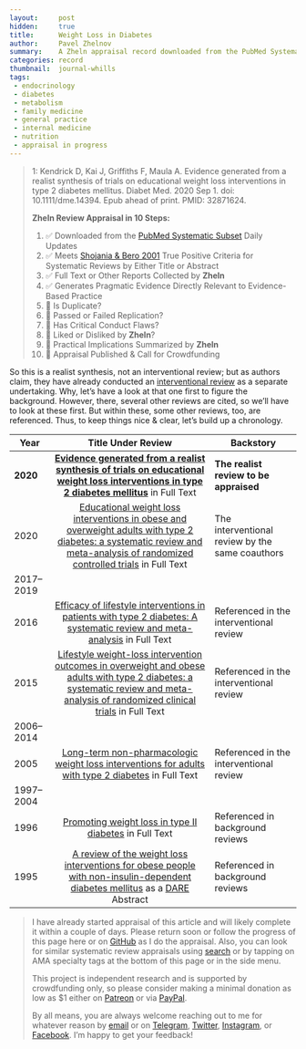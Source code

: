 ```yaml
---
layout:     post
hidden:     true
title:      Weight Loss in Diabetes
author:     Pavel Zhelnov
summary:    A Zheln appraisal record downloaded from the PubMed Systematic Subset daily updates.
categories: record
thumbnail:  journal-whills
tags:
 - endocrinology
 - diabetes
 - metabolism
 - family medicine
 - general practice
 - internal medicine
 - nutrition
 - appraisal in progress
---
```


> 1: Kendrick D, Kai J, Griffiths F, Maula A. Evidence generated from a realist synthesis of trials on educational weight loss interventions in type 2 diabetes mellitus. Diabet Med. 2020 Sep 1. doi: 10.1111/dme.14394. Epub ahead of print. PMID: 32871624.
>
> **Zheln Review Appraisal in 10 Steps:**
>
> 1. ✅ Downloaded from the [PubMed Systematic Subset](https://p1m.org/ssb) Daily Updates
> 2. ✅ Meets [Shojania & Bero 2001](https://www.researchgate.net/publication/11820967_Taking_Advantage_of_the_Explosion_of_Systematic_Reviews_An_Efficient_MEDLINE_Search_Strategy) True Positive Criteria for Systematic Reviews by Either Title or Abstract
> 3. ✅ Full Text or Other Reports Collected by **Zheln**
> 4. ✅ Generates Pragmatic Evidence Directly Relevant to Evidence-Based Practice
> 5. 🔄 Is Duplicate?
> 6. 🔄 Passed or Failed Replication?
> 7. 🔄 Has Critical Conduct Flaws?
> 8. 🔄 Liked or Disliked by **Zheln**?
> 9. 🔄 Practical Implications Summarized by **Zheln**
> 10. 🔄 Appraisal Published & Call for Crowdfunding


So this is a realist synthesis, not an interventional review; but as authors claim, they have already conducted an [interventional review][Maula2020623635] as a separate undertaking. Why, let’s have a look at that one first to figure the background. However, there, several other reviews are cited, so we’ll have to look at these first. But within these, some other reviews, too, are referenced. Thus, to keep things nice & clear, let’s build up a chronology.

| Year | Title Under Review | Backstory |
|------|:------------------:|-----------|
| **2020** | **[Evidence generated from a realist synthesis of trials on educational weight loss interventions in type 2 diabetes mellitus][Kendrick202014394]** in Full Text | **The realist review to be appraised** |
| 2020 | [Educational weight loss interventions in obese and overweight adults with type 2 diabetes: a systematic review and meta-analysis of randomized controlled trials][Maula2020623635] in Full Text | The interventional review by the same coauthors |
| 2017–2019 | <i class="fas fa-angle-double-up"></i> | <i class="fas fa-ellipsis-h"></i> |
| 2016 | [Efficacy of lifestyle interventions in patients with type 2 diabetes: A systematic review and meta-analysis][Huang20163747] in Full Text | Referenced in the interventional review |
| 2015 | [Lifestyle weight-loss intervention outcomes in overweight and obese adults with type 2 diabetes: a systematic review and meta-analysis of randomized clinical trials][Franz201514471463] in Full Text | Referenced in the interventional review |
| 2006–2014 | <i class="fas fa-angle-double-up"></i> | <i class="fas fa-ellipsis-h"></i> |
| 2005 | [Long-term non-pharmacologic weight loss interventions for adults with type 2 diabetes][Norris2005CD004095] in Full Text | Referenced in the interventional review |
| 1997–2004 | <i class="fas fa-angle-double-up"></i> | <i class="fas fa-ellipsis-h"></i> |
| 1996 | [Promoting weight loss in type II diabetes][Brown1996613624] in Full Text | Referenced in background reviews |
| 1995 | [A review of the weight loss interventions for obese people with non-insulin-dependent diabetes mellitus][Ciliska19951015] as a [DARE](http://www.york.ac.uk/inst/crd/em.htm) Abstract | Referenced in background reviews |

> I have already started appraisal of this article and will likely complete it within a couple of days. Please return soon or follow the progress of this page here or on [GitHub](https://github.com/drzhelnov/zheln.github.io/commits/gh-pages/_posts/2020-09-03-000.md) as I do the appraisal. Also, you can look for similar systematic review appraisals using [search](/search/) or by tapping on AMA specialty tags at the bottom of this page or in the side menu.
>
> This project is independent research and is supported by crowdfunding only, so please consider making a minimal donation as low as $1 either on [Patreon](https://patreon.com/zheln) or via [PayPal](https://paypal.me/pjelnov).
>
> By all means, you are always welcome reaching out to me for whatever reason by [email](mailto:pavel@zheln.com) or on [Telegram](https://t.me/drzhelnov), [Twitter](https://twitter.com/drzhelnov), [Instagram](https://instagram.com/igzheln), or [Facebook](https://facebook.com/drzhelnov). I’m happy to get your feedback!

[Kendrick202014394]: https://doi.org/10.1111/dme.14394 "Kendrick D, Kai J, Griffiths F, Maula A. Evidence generated from a realist synthesis of trials on educational weight loss interventions in type 2 diabetes mellitus. Diabet Med. 2020 Sep 1. doi: 10.1111/dme.14394. Epub ahead of print.PMID: 32871624."

[Maula2020623635]: https://doi.org/10.1111/dme.14193 "Maula A, Kai J, Woolley AK, Weng S, Dhalwani N, Griffiths FE, Khunti K, Kendrick D. Educational weight loss interventions in obese and overweight adults with type 2 diabetes: a systematic review and meta-analysis of randomized controlled trials. Diabet Med. 2020 Apr;37(4):623-635. doi: 10.1111/dme.14193. Epub 2019 Dec 22. PMID: 31785118; PMCID: PMC7154644."

[Franz201514471463]: https://doi.org/10.1016/j.jand.2015.02.031 "Franz MJ, Boucher JL, Rutten-Ramos S, VanWormer JJ. Lifestyle weight-loss intervention outcomes in overweight and obese adults with type 2 diabetes: a systematic review and meta-analysis of randomized clinical trials. J Acad Nutr Diet. 2015 Sep;115(9):1447-63. doi: 10.1016/j.jand.2015.02.031. Epub 2015 Apr 29. PMID: 25935570."

[Norris2005CD004095]: https://doi.org/10.1002/14651858.CD004095.pub2 "Norris SL, Zhang X, Avenell A, Gregg E, Brown TJ, Schmid CH, Lau J. Long-term non-pharmacologic weight loss interventions for adults with type 2 diabetes. Cochrane Database Syst Rev. 2005 Apr 18;(2):CD004095. doi: 10.1002/14651858.CD004095.pub2. PMID: 15846698."

[Huang20163747]: https://doi.org/10.1016/j.ejim.2015.11.016 "Huang XL, Pan JH, Chen D, Chen J, Chen F, Hu TT. Efficacy of lifestyle interventions in patients with type 2 diabetes: A systematic review and meta-analysis. Eur J Intern Med. 2016 Jan;27:37-47. doi: 10.1016/j.ejim.2015.11.016. Epub 2015 Dec 3. PMID: 26655787."

[Brown1996613624]: https://doi.org/10.2337/diacare.19.6.613 "Brown SA, Upchurch S, Anding R, Winter M, Ramìrez G. Promoting weight loss in type II diabetes. Diabetes Care. 1996 Jun;19(6):613-24. doi: 10.2337/diacare.19.6.613. PMID: 8725861."

[Ciliska19951015]: https://www.crd.york.ac.uk/CRDWeb/ShowRecord.asp?AccessionNumber=11997005275 "Ciliska D, Kelly C, Petrov N, Chalmers J. A review of the weight loss interventions for obese people with non-insulin-dependent diabetes mellitus. Canadian Journal of Diabetes Care 1995; 19(2):10-15."
